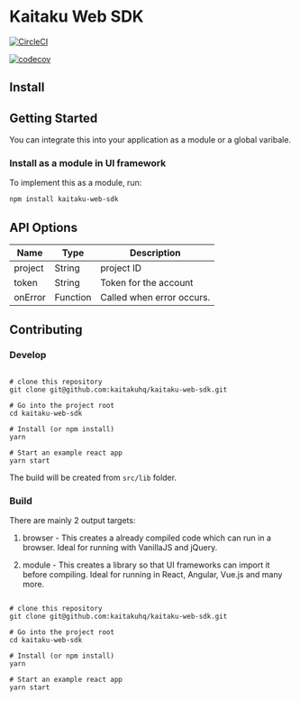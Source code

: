 # Kaitaku Web SDK

[![CircleCI](https://circleci.com/gh/kaitakuhq/kaitaku-web-sdk/tree/main.svg?style=svg&circle-token=f9dcf93ba15bc1cb98e17345e39a9fbcce2c3f10)](https://circleci.com/gh/kaitakuhq/kaitaku-web-sdk/tree/main)

[![codecov](https://codecov.io/gh/kaitakuhq/kaitaku-web-sdk/branch/main/graph/badge.svg?token=90U0CUACM1)](https://codecov.io/gh/kaitakuhq/kaitaku-web-sdk)

## Install

## Getting Started

You can integrate this into your application as a module or a global varibale.

<!-- ## Examples -->

<!-- ### Use in ReactJS -->


### Install as a module in UI framework

To implement this as a module, run:

```sh
npm install kaitaku-web-sdk
```


<!-- ### Load this SDK as a global variable on a browser -->


<!-- ## Multiple Frameworks -->

<!-- Run in React // TODO -->

<!-- Run in Angular // TODO -->

## API Options

| Name | Type | Description |
|--|--|--|
| project | String | project ID |
| token | String | Token for the account | 
| onError | Function | Called when error occurs.  | 

## Contributing


### Develop


```

# clone this repository
git clone git@github.com:kaitakuhq/kaitaku-web-sdk.git

# Go into the project root
cd kaitaku-web-sdk

# Install (or npm install)
yarn 

# Start an example react app
yarn start

```

The build will be created from `src/lib` folder.

### Build

There are mainly 2 output targets:

1. browser - This creates a already compiled code which can run in a browser. Ideal for running with VanillaJS and jQuery.

2. module - This creates a library so that UI frameworks can import it before compiling. Ideal for running in React, Angular, Vue.js and many more.

```

# clone this repository
git clone git@github.com:kaitakuhq/kaitaku-web-sdk.git

# Go into the project root
cd kaitaku-web-sdk

# Install (or npm install)
yarn 

# Start an example react app
yarn start

```

